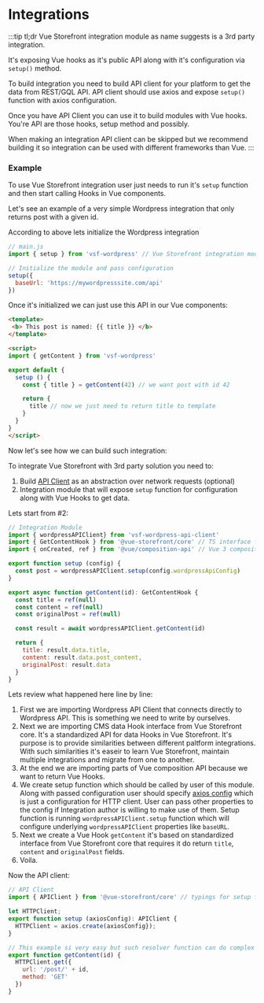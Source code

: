 # Integrations

:::tip tl;dr
Vue Storefront integration module as name suggests is a 3rd party integration. 

It's exposing Vue hooks as it's public API along with it's configuration via `setup()` method.

To build integration you need to build API client for your platform to get the data from REST/GQL API. API client should use axios and expose `setup()` function with axios configuration.

Once you have API Client you can use it to build modules with Vue hooks. You're API are those hooks, setup method and possibly.

When making an integration API client can be skipped but we recommend building it so integration can be used with different frameworks than Vue.
::: 


### Example
To use Vue Storefront integration user just needs to run it's `setup` function and then start calling Hooks in Vue components.

Let's see an example of a very simple Wordpress integration that only returns post with a given id.

According to above lets initialize the Wordpress integration
```js
// main.js
import { setup } from 'vsf-wordpress' // Vue Storefront integration module for WP

// Initialize the module and pass configuration
setup({
  baseUrl: 'https://mywordpresssite.com/api'
})

```
Once it's initialized we can just use this API in our Vue components:
```html
<template>
 <b> This post is named: {{ title }} </b>
</template>

<script>
import { getContent } from 'vsf-wordpress'

export default {
  setup () {
    const { title } = getContent(42) // we want post with id 42

    return {
      title // now we just need to return title to template
    }
  }
}
</script>
```

Now let's see how we can build such integration:

To integrate Vue Storefront with 3rd party solution you need to:
1. Build [API Client](./api-client.md) as an abstraction over network requests (optional)
2. Integration module that will expose `setup` function for configuration along with Vue Hooks to get data.

Lets start from #2:
```js
// Integration Module
import { wordpressAPIClient} from 'vsf-wordpress-api-client'
import { GetContentHook } from '@vue-storefront/core' // TS interface for CMS Content Hook
import { onCreated, ref } from '@vue/composition-api' // Vue 3 composition API plugin for Vue 2

export function setup (config) {
  const post = wordpressAPIClient.setup(config.wordpressApiConfig)
}

export async function getContent(id): GetContentHook {
  const title = ref(null)
  const content = ref(null)
  const originalPost = ref(null)

  const result = await wordpressAPIClient.getContent(id) 

  return {
    title: result.data.title,
    content: result.data.post_content,
    originalPost: result.data
  }
}
```


Lets review what happened here line by line:
1. First we are importing Wordpress API Client that connects directly to Wordpress API. This is something we need to write by ourselves.
2. Next we are importing CMS data Hook interface from Vue Storefront core. It's a standardized API for data Hooks in Vue Storefront. It's purpose is to provide similarities between different paltform integrations. With such similarities it's easeir to learn Vue Storefront, maintain multiple integrations and migrate from one to another.
3. At the end we are importing parts of Vue composition API because we want to return Vue Hooks.
4. We create setup function which should be called by user of this module. Along with passed configuration user should specify [axios config](https://github.com/axios/axios#axioscreateconfig) which is just a configuration for HTTP client. User can pass other properties to the config if Integration author is willing to make use of them. Setup function is running `wordpressAPIClient.setup` function which will configure underlying `wordpressAPIClient` properties like `baseURL`.
5. Next we create a Vue Hook `getContent` it's based on standardized interface from Vue Storefront core that requires it do return `title`, `content` and `originalPost` fields.
6. Voila.

Now the API client:
```js
// API Client
import { APIClient } from '@vue-storefront/core' // typings for setup function to ensure that it uses axios config

let HTTPClient;
export function setup (axiosConfig): APIClient {
  HTTPClient = axios.create(axiosConfig});
}

// This example si very easy but such resolver function can do complex operations like concatenating requests ot even constructing GQL query
export function getContent(id) {
  HTTPClient.get({
    url: '/post/' + id,
    method: 'GET'
  })
}

```


